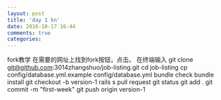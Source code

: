 ```yaml
---
layout: post
title: 'day 1 kn'
date: 2016-10-17 16:44
comments: true
categories: 
---
```

fork教学
在需要的网址上找到fork按钮，点击。
在终端输入 git clone git@github.com:3014zhangshuo/job-listing.git
         cd job-listing
         cp config/database.yml.example config/database.yml
         bundle check
         bundle install
         git checkout -b version-1
         rails s 
pull request
        git status
        git add .
        git commit -m "first-week"
        git push origin version-1